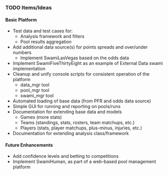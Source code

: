 ### TODO Items/Ideas ###

#### Basic Platform ####
- Test data and test cases for:
  - Analysis framework and filters
  - Pool results aggregation
- Add additional data source(s) for points spreads and over/under numbers
  - Implement SwamiLasVegas based on the odds data
- Implement SwamiFiveThirtyEight as an example of External Data swami implementation
- Cleanup and unify console scripts for consistent operation of the platform
  - data_mgr tool
  - pool_mgr tool
  - swami_mgr tool
- Automated loading of base data (from PFR and odds data source)
- Simple GUI for running and reporting on pools/runs
- Documentation for extending base data and models
  - Games (more stats)
  - Teams (standings, stats, rosters, team matchups, etc.)
  - Players (stats, player matchups, plus-minus, injuries, etc.)
- Documentation for extending analysis class/framework

#### Future Enhancements ####

- Add confidence levels and betting to competitions
- Implement SwamiHuman, as part of a web-based pool management platform
